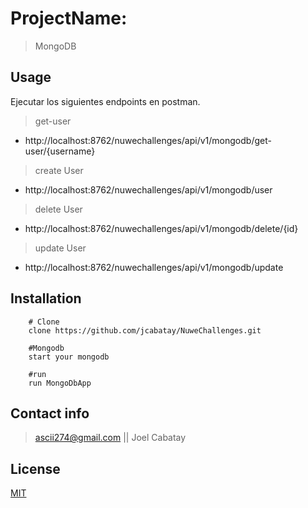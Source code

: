# ProjectName:
> MongoDB

## Usage

Ejecutar los siguientes endpoints en postman.

> get-user
- http<no-link>://localhost:8762/nuwechallenges/api/v1/mongodb/get-user/{username}

> create User
- http<no-link>://localhost:8762/nuwechallenges/api/v1/mongodb/user

> delete User
- http<no-link>://localhost:8762/nuwechallenges/api/v1/mongodb/delete/{id}

> update User
- http<no-link>://localhost:8762/nuwechallenges/api/v1/mongodb/update

## Installation

```shell
    # Clone
    clone https://github.com/jcabatay/NuweChallenges.git
    
    #Mongodb
    start your mongodb
    
    #run
    run MongoDbApp
```

## Contact info

> ascii274@gmail.com || Joel Cabatay

## License

[MIT](https://opensource.org/licenses/MIT)